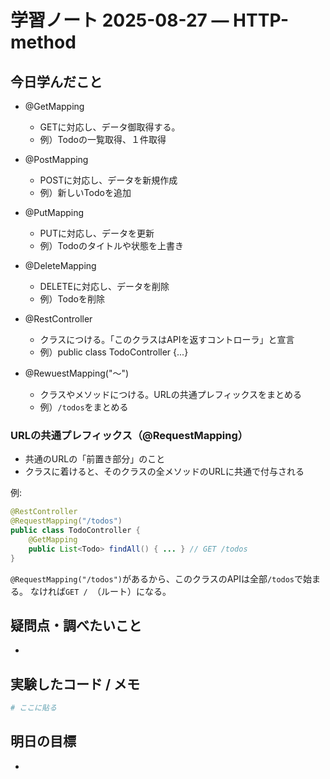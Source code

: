 # 学習ノート 2025-08-27 — HTTP-method

## 今日学んだこと
- @GetMapping
    - GETに対応し、データ御取得する。
    - 例）Todoの一覧取得、１件取得

- @PostMapping
    - POSTに対応し、データを新規作成
    - 例）新しいTodoを追加

- @PutMapping
    - PUTに対応し、データを更新
    - 例）Todoのタイトルや状態を上書き

- @DeleteMapping
    - DELETEに対応し、データを削除
    - 例）Todoを削除

- @RestController
    - クラスにつける。「このクラスはAPIを返すコントローラ」と宣言
    - 例）public class TodoController {...}

- @RewuestMapping("～")
    - クラスやメソッドにつける。URLの共通プレフィックスをまとめる
    - 例）`/todos`をまとめる

### URLの共通プレフィックス（@RequestMapping）
- 共通のURLの「前置き部分」のこと
- クラスに着けると、そのクラスの全メソッドのURLに共通で付与される

例:
~~~java
@RestController
@RequestMapping("/todos")
public class TodoController {
    @GetMapping
    public List<Todo> findAll() { ... } // GET /todos
}
~~~
`@RequestMapping("/todos")`があるから、このクラスのAPIは全部`/todos`で始まる。
なければ`GET / `（ルート）になる。

## 疑問点・調べたいこと
- 

## 実験したコード / メモ
~~~bash
# ここに貼る
~~~

## 明日の目標
- 